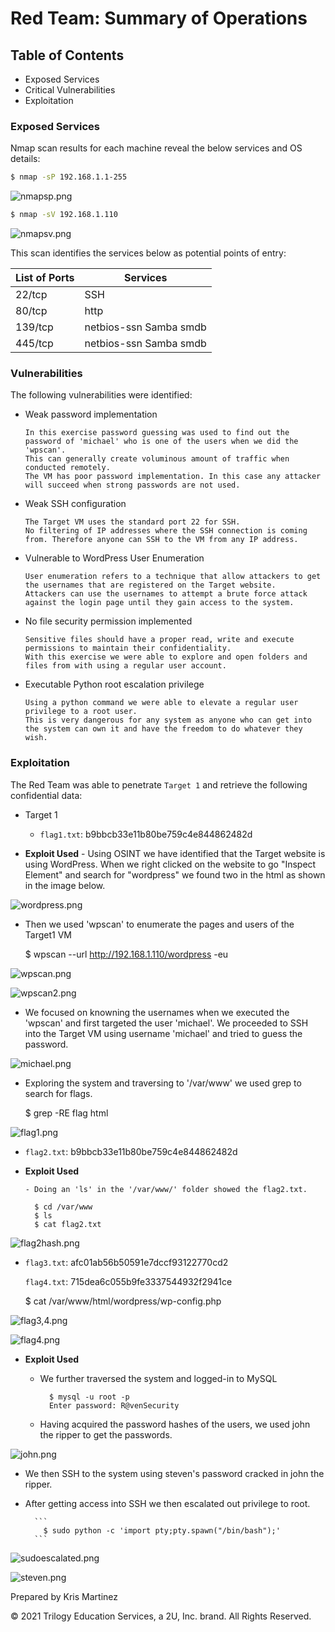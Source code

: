# Red Team: Summary of Operations

## Table of Contents
- Exposed Services
- Critical Vulnerabilities
- Exploitation

### Exposed Services


Nmap scan results for each machine reveal the below services and OS details:

```bash
$ nmap -sP 192.168.1.1-255
```
![nmapsp.png](https://github.com/krisyslab/ThirdProject/blob/f1352bff20be756a318ad185690589a3d0503887/images/nmapsp.PNG)

```bash
$ nmap -sV 192.168.1.110
```
![nmapsv.png](https://github.com/krisyslab/ThirdProject/blob/3bf8dea1035f77c35cb41acb0eec110af16f806a/images/nmapsv.PNG)


This scan identifies the services below as potential points of entry:

| List of Ports  | Services               | 
|----------------|------------------------|
| 22/tcp         | SSH                    | 
| 80/tcp         | http                   |
| 139/tcp        | netbios-ssn Samba smdb | 
| 445/tcp        | netbios-ssn Samba smdb | 


### Vulnerabilities

The following vulnerabilities were identified:

  - Weak password implementation

        In this exercise password guessing was used to find out the password of 'michael' who is one of the users when we did the 'wpscan'. 
        This can generally create voluminous amount of traffic when conducted remotely.
        The VM has poor password implementation. In this case any attacker will succeed when strong passwords are not used.

  - Weak SSH configuration

        The Target VM uses the standard port 22 for SSH.      
        No filtering of IP addresses where the SSH connection is coming from. Therefore anyone can SSH to the VM from any IP address.

  - Vulnerable to WordPress User Enumeration

        User enumeration refers to a technique that allow attackers to get the usernames that are registered on the Target website.
        Attackers can use the usernames to attempt a brute force attack against the login page until they gain access to the system.

  - No file security permission implemented

        Sensitive files should have a proper read, write and execute permissions to maintain their confidentiality. 
        With this exercise we were able to explore and open folders and files from with using a regular user account. 

  - Executable Python root escalation privilege 

        Using a python command we were able to elevate a regular user privilege to a root user. 
        This is very dangerous for any system as anyone who can get into the system can own it and have the freedom to do whatever they wish.

### Exploitation
 

The Red Team was able to penetrate `Target 1` and retrieve the following confidential data:
- Target 1
  - `flag1.txt`: b9bbcb33e11b80be759c4e844862482d

- **Exploit Used**
      - Using OSINT we have identified that the Target website is using WordPress. 
        When we right clicked on the website to go "Inspect Element" and search for "wordpress" we found two in the html as shown in the image below. 

![wordpress.png](https://github.com/krisyslab/ThirdProject/blob/64820315047f7039a054604e52f37ee6f31d2e16/images/wordpress.PNG)

  - Then we used 'wpscan' to enumerate the pages and users of the Target1 VM

      $ wpscan --url http://192.168.1.110/wordpress -eu

![wpscan.png](https://github.com/krisyslab/ThirdProject/blob/0a8440f1018e4a39d9c0b69f61ee2b9b1ba97567/images/wpscan.PNG)

![wpscan2.png](https://github.com/krisyslab/ThirdProject/blob/0a8440f1018e4a39d9c0b69f61ee2b9b1ba97567/images/wpscan2.PNG)

  - We focused on knowning the usernames when we executed the 'wpscan' and first targeted the user 'michael'. 
        We proceeded to SSH into the Target VM using username 'michael' and tried to guess the password.
      
![michael.png](https://github.com/krisyslab/ThirdProject/blob/1a1ceff35d03fc7adfde5f8a2b9c83830a69e864/images/michael.PNG)

  - Exploring the system and traversing to '/var/www' we used grep to search for flags.

      $ grep -RE flag html

![flag1.png](https://github.com/krisyslab/ThirdProject/blob/b5084ee3fa1d9fd63045ac162e5b6d52f48efad8/images/flag1.PNG)

  - `flag2.txt`: b9bbcb33e11b80be759c4e844862482d
      
- **Exploit Used**

      - Doing an 'ls' in the '/var/www/' folder showed the flag2.txt.

    ```
      $ cd /var/www
      $ ls
      $ cat flag2.txt
    ```
 ![flag2hash.png](https://github.com/krisyslab/ThirdProject/blob/fd6a47e873f21d4f535d415f2c90ae1e43ec76ee/images/flag2hash.PNG)   
      

  - `flag3.txt`: afc01ab56b50591e7dccf93122770cd2

    `flag4.txt`: 715dea6c055b9fe3337544932f2941ce
      
    $ cat /var/www/html/wordpress/wp-config.php

![flag3,4.png](https://github.com/krisyslab/ThirdProject/blob/fd6a47e873f21d4f535d415f2c90ae1e43ec76ee/images/flag3and4.PNG)

![flag4.png](https://github.com/krisyslab/ThirdProject/blob/fd6a47e873f21d4f535d415f2c90ae1e43ec76ee/images/flag4theend.PNG)

- **Exploit Used**

    - We further traversed the system and logged-in to MySQL
      ```
        $ mysql -u root -p
        Enter password: R@venSecurity
      ```  
    - Having acquired the password hashes of the users, we used john the ripper to get the passwords.

![john.png](https://github.com/krisyslab/ThirdProject/blob/c7b8ed403f6e2e27dacb8ec37cde81660db078bb/images/johnfin.PNG)

  - We then SSH to the system using steven's password cracked in john the ripper.



  - After getting access into SSH we then escalated out privilege to root.
  
          ```
            $ sudo python -c 'import pty;pty.spawn("/bin/bash");'
          ``` 
![sudoescalated.png](https://github.com/krisyslab/ThirdProject/blob/c7b8ed403f6e2e27dacb8ec37cde81660db078bb/images/sudoescalated.PNG)

![steven.png](https://github.com/krisyslab/ThirdProject/blob/c7b8ed403f6e2e27dacb8ec37cde81660db078bb/images/steven.PNG)

Prepared by Kris Martinez

© 2021 Trilogy Education Services, a 2U, Inc. brand. All Rights Reserved.
